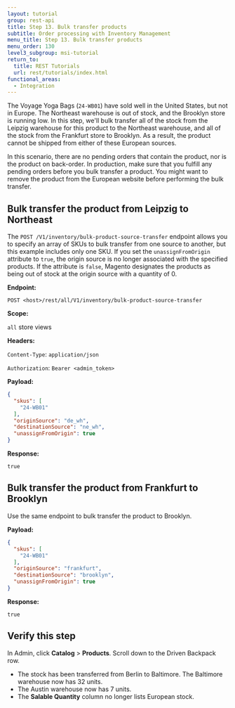 ```yaml
---
layout: tutorial
group: rest-api
title: Step 13. Bulk transfer products
subtitle: Order processing with Inventory Management
menu_title: Step 13. Bulk transfer products
menu_order: 130
level3_subgroup: msi-tutorial
return_to:
  title: REST Tutorials
  url: rest/tutorials/index.html
functional_areas:
  - Integration
---
```


The Voyage Yoga Bags (`24-WB01`) have sold well in the United States, but not in Europe. The Northeast warehouse is out of stock, and the Brooklyn store is running low. In this step, we'll bulk transfer all of the stock from the Leipzig warehouse for this product to the Northeast warehouse, and all of the stock from the Frankfurt store to Brooklyn. As a result, the product cannot be shipped from either of these European sources.

In this scenario, there are no pending orders that contain the product, nor is the product on back-order. In production, make sure that you fulfill any pending orders before you bulk transfer a product. You might want to remove the product from the European website before performing the bulk transfer.

## Bulk transfer the product from Leipzig to Northeast

The `POST /V1/inventory/bulk-product-source-transfer` endpoint allows you to specify an array of SKUs to bulk transfer from one source to another, but this example includes only one SKU. If you set the `unassignFromOrigin` attribute to `true`, the origin source is no longer associated with the specified products. If the attribute is `false`, Magento designates the products as being out of stock at the origin source with a quantity of 0.

**Endpoint:**

`POST <host>/rest/all/V1/inventory/bulk-product-source-transfer`

**Scope:**

`all` store views

**Headers:**

`Content-Type`: `application/json`

`Authorization`: `Bearer <admin_token>`

**Payload:**

```json
{
  "skus": [
    "24-WB01"
  ],
  "originSource": "de_wh",
  "destinationSource": "ne_wh",
  "unassignFromOrigin": true
}
```

**Response:**

`true`

## Bulk transfer the product from Frankfurt to Brooklyn

Use the same endpoint to bulk transfer the product to Brooklyn.

**Payload:**

```json
{
  "skus": [
    "24-WB01"
  ],
  "originSource": "frankfurt",
  "destinationSource": "brooklyn",
  "unassignFromOrigin": true
}
```

**Response:**

`true`

## Verify this step

In Admin, click **Catalog** > **Products**. Scroll down to the Driven Backpack row.

*  The stock has been transferred from Berlin to Baltimore. The Baltimore warehouse now has 32 units.
*  The Austin warehouse now has 7 units.
*  The **Salable Quantity** column no longer lists European stock.
